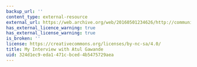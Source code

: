 ```yaml
---
backup_url: ''
content_type: external-resource
external_url: https://web.archive.org/web/20160501234626/http://community.the-hospitalist.org/2015/01/06/my-interview-with-atul-gawande/
has_external_licence_warning: true
has_external_license_warning: true
is_broken: ''
license: https://creativecommons.org/licenses/by-nc-sa/4.0/
title: My Interview with Atul Gawande
uid: 324d1ec9-eda1-471c-bced-4b5475729aea
---
```


